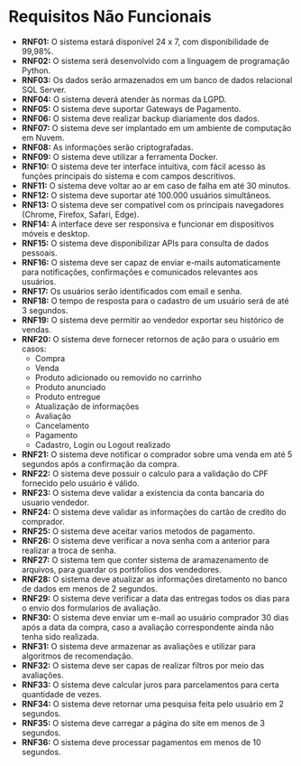 # Requisitos Não Funcionais

- **RNF01:** O sistema estará disponível 24 x 7, com disponibilidade de 99,98%.
- **RNF02:** O sistema será desenvolvido com a linguagem de programação Python.
- **RNF03:** Os dados serão armazenados em um banco de dados relacional SQL Server.
- **RNF04:** O sistema deverá atender às normas da LGPD.
- **RNF05:** O sistema deve suportar Gateways de Pagamento.
- **RNF06:** O sistema deve realizar backup diariamente dos dados.
- **RNF07:** O sistema deve ser implantado em um ambiente de computação em Nuvem.
- **RNF08:** As informações serão criptografadas.
- **RNF09:** O sistema deve utilizar a ferramenta Docker.
- **RNF10:** O sistema deve ter interface intuitiva, com fácil acesso às funções principais do sistema e com campos descritivos.
- **RNF11:** O sistema deve voltar ao ar em caso de falha em até 30 minutos.
- **RNF12:** O sistema deve suportar até 100.000 usuários simultâneos.
- **RNF13:** O sistema deve ser compatível com os principais navegadores (Chrome, Firefox, Safari, Edge).
- **RNF14:** A interface deve ser responsiva e funcionar em dispositivos móveis e desktop.
- **RNF15:** O sistema deve disponibilizar APIs para consulta de dados pessoais.
- **RNF16:** O sistema deve ser capaz de enviar e-mails automaticamente para notificações, confirmações e comunicados relevantes aos usuários. 
- **RNF17:** Os usuários serão identificados com email e senha. 
- **RNF18:** O tempo de resposta para o cadastro de um usuário será de até 3 segundos. 
- **RNF19:** O sistema deve permitir ao vendedor exportar seu histórico de vendas.
- **RNF20:** O sistema deve fornecer retornos de ação para o usuário em casos:
    - Compra
    - Venda
    - Produto adicionado ou removido no carrinho
    - Produto anunciado
    - Produto entregue
    - Atualização de informações
    - Avaliação
    - Cancelamento
    - Pagamento
    - Cadastro, Login ou Logout realizado
- **RNF21:** O sistema deve notificar o comprador sobre uma venda em até 5 segundos após a confirmação da compra.
- **RNF22:** O sistema deve possuir o calculo para a validação do CPF fornecido pelo usuário é válido.
- **RNF23:** O sistema deve validar a existencia da conta bancaria do usuario vendedor.
- **RNF24:** O sistema deve validar as informações do cartão de credito do comprador.
- **RNF25:** O sistema deve aceitar varios metodos de pagamento.
- **RNF26:**  O sistema deve verificar a nova senha com a anterior para realizar a troca de senha.
- **RNF27:** O sistema tem que conter sistema de aramazenamento de arquivos, para guardar os portifolios dos vendedores.
- **RNF28:** O sistema deve atualizar as informações diretamento no banco de dados em menos de 2 segundos.
- **RNF29:** O sistema deve verificar a data das entregas todos os dias para o envio dos formularios de avaliação.
- **RNF30:** O sistema deve enviar um e-mail ao usuário comprador 30 dias após a data da compra, caso a avaliação correspondente ainda não tenha sido realizada.
- **RNF31:** O sistema deve armazenar as avaliações e utilizar para algoritmos de recomendação.
- **RNF32:** O sistema deve ser capas de realizar filtros por meio das avaliações.
- **RNF33:** O sistema deve calcular juros para parcelamentos para certa quantidade de vezes.
- **RNF34:** O sistema deve retornar uma pesquisa feita pelo usuário em 2 segundos.
- **RNF35:** O sistema deve carregar a página do site em menos de 3 segundos.
- **RNF36:** O sistema deve processar pagamentos em menos de 10 segundos.



